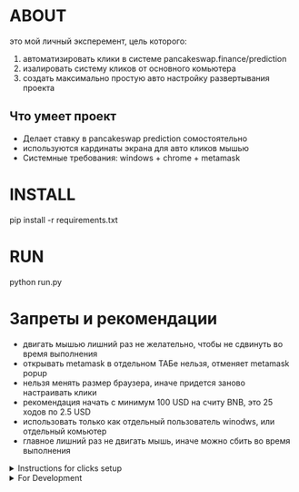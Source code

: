# ABOUT
это мой личный эксперемент, цель которого:
1. автоматизировать клики в системе pancakeswap.finance/prediction 
2. изалировать систему кликов от основного комьютера
3. создать максимально простую авто настройку развертывания проекта

## Что умеет проект
- Делает ставку в pancakeswap prediction сомостоятельно
- используются кардинаты экрана для авто кликов мышью
- Системные требования: windows + chrome + metamask


# INSTALL
pip install -r requirements.txt

# RUN
python run.py


# Запреты и рекомендации
- двигать мышью лишний раз не желательно, чтобы не сдвинуть во время выполнения 
- открывать metamask в отдельном ТАБе нельзя, отменяет metamask popup
- нельзя менять размер браузера, иначе придется заново настраивать клики
- рекомендация начать с минимум 100 USD на считу BNB, это 25 ходов по 2.5 USD
- использовать только как отдельный пользователь winodws, или отдельный комьютер
- главное лишний раз не двигать мышь, иначе можно сбить во время выполнения 

<!-- ---------------------- -->

<details>

  <summary>Instructions for clicks setup</summary>


<details>

<summary>CLICK_CANDLE_COLOR</summary>

![alt text](CORE/SETUP/instructions_images/CLICK_CANDLE_COLOR.png)

</details>

</details>


<!-- ---------------------- -->



<details>

  <summary>For Development</summary>

### v.1.0
- автоматически создает ордер
- автоматически саберает выигрышь
- создан autorun flow, для авто входа после перезагрузки PC

### IN FUTURE
- планируетсься проверить работу 
- включая перезагрузку PC на отдельном пользователе windows
- планируетсься создать удобный настройщик кликов с подсказками
- планируеться проводить тесты цвета при подключении пикселей с цветом



# DOWNLOAD UPDATED REPO
git pull origin main

# UPDATE REPO
git add .
git commit -m "v.1.0.0 ✅ автоматически создает ордер"
git push main


✅ ☑️ ✔️ ✳️ ❌ ❎ ✖️ 🔁 🔂 🔄
🚀 ⚙️ 💻 🔥 🧪 🐞 📝 🛠️ 🔄 🕒
📈 📉 🗂️ 📦 🎯 📚 🧰 🏁 🔔 💡
🛑 🔍 🏗️ 🧩 🧭 🛡️ 🍀 🌐 📢 🧯
🛫 🎉 🧿 🖥️ 💾 🧬 🧑‍💻 🧑‍🔬 📊 📋
📌 📎 🖱️ 🖨️ 🗃️ 📂 🗒️ 🛒 🧹 🖊️
🗑️ 🕹️ 🧲 🧱 🏷️ 🏆 🥇 📜 📅 🗓️ 🔗
🔒 🔓 🗝️ 🧊 🧞 🧺 🧳 📡 🏢 🏭
🏠 🏘️ 🏚️ 🌟 🎨 🧡 💙 💚 💛 💜
🩵 🩷 🔋 🧨 🧤 🧦 🧥 🧢 🧴 🧵
🧶 🛎️ 🛏️ 🛋️ 🚪 🚧 🚦 🚥 🚨 🚒
🚑 🚓 🗄️ 🗳️ 📫 📪 📬 📭 📮 📨
📩 📤 📥 📧 🔬 🔭 🕵️‍♂️ 🕵️‍♀️ 🧑‍🏫
🧑‍🔧 🧑‍🔩 🧑‍🎨 🧑‍🚀 🧑‍✈️ 🧑‍🚒 🧑‍⚕️ 🧑‍🎤 🔨 🔧
🔩 🗜️ 🖲️ 💾 💿 📀 📼 🧫 ⚡ 🌀
🌪️ 🛸 🎲 🎮 🐛 🐜 🦠 ⏫ ⏬ ⏩
⏪ ⏭️ ⏮️ 🆗 🆕 🆙
🪙 🪙 💰 💴 💵 💶 💷 💸 💳 🏦


</details>
